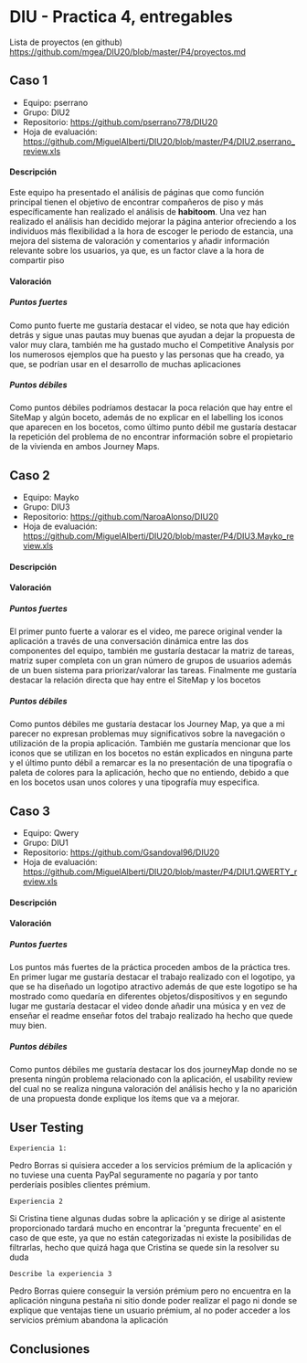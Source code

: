 # DIU - Practica 4, entregables

Lista de proyectos (en github) https://github.com/mgea/DIU20/blob/master/P4/proyectos.md

## Caso 1
* Equipo: pserrano
* Grupo: DIU2
* Repositorio: https://github.com/pserrano778/DIU20
* Hoja de evaluación: https://github.com/MiguelAlberti/DIU20/blob/master/P4/DIU2.pserrano_review.xls
#### Descripción
Este equipo ha presentado el análisis de páginas que como función principal tienen el objetivo de encontrar compañeros de piso y más específicamente han realizado el análisis de **habitoom**. Una vez han realizado el análisis han decidido mejorar la página anterior ofreciendo a los individuos más flexibilidad a la hora de escoger le periodo de estancia, una mejora del sistema de valoración y comentarios y añadir información relevante sobre los usuarios, ya que, es un factor clave a la hora de compartir piso
#### Valoración
##### Puntos fuertes
Como punto fuerte me gustaría destacar el video, se nota que hay edición detrás y sigue unas pautas muy buenas que ayudan a dejar la propuesta de valor muy clara, también me ha gustado mucho el Competitive Analysis por los numerosos ejemplos que ha puesto y las personas que ha creado, ya que, se podrían usar en el desarrollo de muchas aplicaciones
##### Puntos débiles
Como puntos débiles podríamos destacar la poca relación que hay entre el SiteMap y algún boceto, además de no explicar en el labelling los iconos que aparecen en los bocetos, como último punto débil me gustaría destacar la repetición del problema de no encontrar información sobre el propietario de la vivienda en ambos Journey Maps.

## Caso 2
* Equipo: Mayko 
* Grupo: DIU3
* Repositorio: https://github.com/NaroaAlonso/DIU20
* Hoja de evaluación: https://github.com/MiguelAlberti/DIU20/blob/master/P4/DIU3.Mayko_review.xls
#### Descripción
#### Valoración
##### Puntos fuertes 
El primer punto fuerte a valorar es el video, me parece original vender la aplicación a través de una conversación dinámica entre las dos componentes del equipo, también me gustaría destacar la matriz de tareas, matriz super completa con un gran número de grupos de usuarios además de un buen sistema para priorizar/valorar las tareas. Finalmente me gustaría destacar la relación directa que hay entre el SiteMap y los bocetos
##### Puntos débiles 
Como puntos débiles me gustaría destacar los Journey Map, ya que a mi parecer no expresan problemas muy significativos sobre la navegación o utilización de la propia aplicación. También me gustaría mencionar que los iconos que se utilizan en los bocetos no están explicados en ninguna parte y el último punto débil a remarcar es la no presentación de una tipografía o paleta de colores para la aplicación, hecho que no entiendo, debido a que en los bocetos usan unos colores y una tipografía muy especifica.


## Caso 3
* Equipo: Qwery
* Grupo: DIU1
* Repositorio: https://github.com/Gsandoval96/DIU20
* Hoja de evaluación: https://github.com/MiguelAlberti/DIU20/blob/master/P4/DIU1.QWERTY_review.xls
#### Descripción
#### Valoración
##### Puntos fuertes 
Los puntos más fuertes de la práctica proceden ambos de la práctica tres. En primer lugar me gustaría destacar el trabajo realizado con el logotipo, ya que se ha diseñado un logotipo atractivo además de que este logotipo se ha mostrado como quedaría en diferentes objetos/dispositivos y en segundo lugar me gustaría destacar el video donde añadir una música y en vez de enseñar el readme enseñar fotos del trabajo realizado ha hecho que quede muy bien.
##### Puntos débiles 
Como puntos débiles me gustaría destacar los dos journeyMap donde no se presenta ningún problema relacionado con la aplicación, el usability review del cual no se realiza ninguna valoración del análisis hecho y la no aparición de una propuesta donde explique los ítems que va a mejorar.




## User Testing

	Experiencia 1:    
Pedro Borras si quisiera acceder a los servicios prémium de la aplicación y no tuviese una cuenta PayPal seguramente no pagaría 	y por tanto perderíais posibles clientes prémium.    
	

	Experiencia 2         
Si Cristina tiene algunas dudas sobre la aplicación y se dirige al asistente proporcionado tardará mucho en encontrar la 		'pregunta frecuente' en el caso de que este, ya que no están categorizadas ni existe la posibilidas de filtrarlas, hecho que 		quizá haga que Cristina se quede sin la resolver su duda

	Describe la experiencia 3
Pedro Borras quiere conseguir la versión prémium pero no encuentra en la aplicación ninguna pestaña ni sitio donde poder realizar el pago ni donde se explique que ventajas tiene un usuario prémium, al no poder acceder a los servicios prémium abandona la aplicación


## Conclusiones

